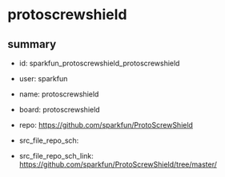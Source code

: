 # protoscrewshield
 
## summary 
* id: sparkfun_protoscrewshield_protoscrewshield
* user: sparkfun
* name: protoscrewshield
* board: protoscrewshield
* repo: https://github.com/sparkfun/ProtoScrewShield



* src_file_repo_sch: 
* src_file_repo_sch_link: https://github.com/sparkfun/ProtoScrewShield/tree/master/




